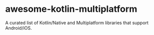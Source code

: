 # awesome-kotlin-multiplatform
A curated list of Kotlin/Native and Multiplatform libraries that support Android/iOS.
